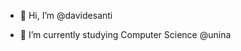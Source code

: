 - 👋 Hi, I’m @davidesanti

- 🌱 I’m currently studying Computer Science @unina 


<!---
davidesanti/davidesanti is a ✨ special ✨ repository because its `README.md` (this file) appears on your GitHub profile.
You can click the Preview link to take a look at your changes.
--->
